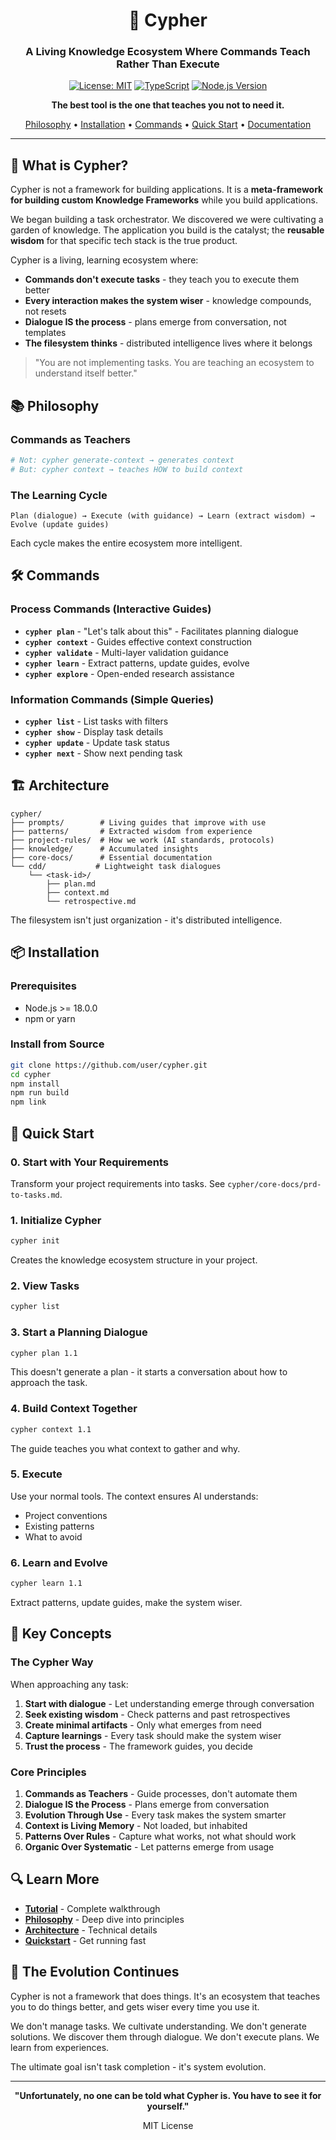 <div align="center">

# 🔐 Cypher

### A Living Knowledge Ecosystem Where Commands Teach Rather Than Execute

[![License: MIT](https://img.shields.io/badge/License-MIT-yellow.svg)](https://opensource.org/licenses/MIT)
[![TypeScript](https://img.shields.io/badge/TypeScript-5.3+-blue.svg)](https://www.typescriptlang.org/)
[![Node.js Version](https://img.shields.io/node/v/cypher-ai.svg)](https://nodejs.org)

**The best tool is the one that teaches you not to need it.**

[Philosophy](#-philosophy) • [Installation](#-installation) • [Commands](#-commands) • [Quick Start](#-quick-start) • [Documentation](#-documentation)

</div>

---

## 🎯 What is Cypher?

Cypher is not a framework for building applications. It is a **meta-framework for building custom Knowledge Frameworks** while you build applications.

We began building a task orchestrator. We discovered we were cultivating a garden of knowledge. The application you build is the catalyst; the **reusable wisdom** for that specific tech stack is the true product.

Cypher is a living, learning ecosystem where:
- **Commands don't execute tasks** - they teach you to execute them better
- **Every interaction makes the system wiser** - knowledge compounds, not resets
- **Dialogue IS the process** - plans emerge from conversation, not templates
- **The filesystem thinks** - distributed intelligence lives where it belongs

> "You are not implementing tasks. You are teaching an ecosystem to understand itself better."

## 📚 Philosophy

### Commands as Teachers
```bash
# Not: cypher generate-context → generates context
# But: cypher context → teaches HOW to build context
```

### The Learning Cycle
```
Plan (dialogue) → Execute (with guidance) → Learn (extract wisdom) → Evolve (update guides)
```

Each cycle makes the entire ecosystem more intelligent.

## 🛠️ Commands

### Process Commands (Interactive Guides)
- **`cypher plan`** - "Let's talk about this" - Facilitates planning dialogue
- **`cypher context`** - Guides effective context construction
- **`cypher validate`** - Multi-layer validation guidance
- **`cypher learn`** - Extract patterns, update guides, evolve
- **`cypher explore`** - Open-ended research assistance

### Information Commands (Simple Queries)
- **`cypher list`** - List tasks with filters
- **`cypher show`** - Display task details
- **`cypher update`** - Update task status
- **`cypher next`** - Show next pending task

## 🏗️ Architecture

```
cypher/
├── prompts/        # Living guides that improve with use
├── patterns/       # Extracted wisdom from experience
├── project-rules/  # How we work (AI standards, protocols)
├── knowledge/      # Accumulated insights
├── core-docs/      # Essential documentation
└── cdd/           # Lightweight task dialogues
    └── <task-id>/
        ├── plan.md
        ├── context.md
        └── retrospective.md
```

The filesystem isn't just organization - it's distributed intelligence.

## 📦 Installation

### Prerequisites
- Node.js >= 18.0.0
- npm or yarn

### Install from Source
```bash
git clone https://github.com/user/cypher.git
cd cypher
npm install
npm run build
npm link
```

## 🚀 Quick Start

### 0. Start with Your Requirements
Transform your project requirements into tasks. See `cypher/core-docs/prd-to-tasks.md`.

### 1. Initialize Cypher
```bash
cypher init
```

Creates the knowledge ecosystem structure in your project.

### 2. View Tasks
```bash
cypher list
```

### 3. Start a Planning Dialogue
```bash
cypher plan 1.1
```
This doesn't generate a plan - it starts a conversation about how to approach the task.

### 4. Build Context Together
```bash
cypher context 1.1
```
The guide teaches you what context to gather and why.

### 5. Execute
Use your normal tools. The context ensures AI understands:
- Project conventions
- Existing patterns
- What to avoid

### 6. Learn and Evolve
```bash
cypher learn 1.1
```
Extract patterns, update guides, make the system wiser.

## 📖 Key Concepts

### The Cypher Way

When approaching any task:
1. **Start with dialogue** - Let understanding emerge through conversation
2. **Seek existing wisdom** - Check patterns and past retrospectives
3. **Create minimal artifacts** - Only what emerges from need
4. **Capture learnings** - Every task should make the system wiser
5. **Trust the process** - The framework guides, you decide

### Core Principles

1. **Commands as Teachers** - Guide processes, don't automate them
2. **Dialogue IS the Process** - Plans emerge from conversation
3. **Evolution Through Use** - Every task makes the system smarter
4. **Context is Living Memory** - Not loaded, but inhabited
5. **Patterns Over Rules** - Capture what works, not what should work
6. **Organic Over Systematic** - Let patterns emerge from usage

## 🔍 Learn More

- **[Tutorial](docs/tutorial/FIRST_TASK_EKP.md)** - Complete walkthrough
- **[Philosophy](cypher/core-docs/philosophy.md)** - Deep dive into principles
- **[Architecture](cypher/core-docs/architecture.md)** - Technical details
- **[Quickstart](cypher/core-docs/quickstart.md)** - Get running fast

## 🌱 The Evolution Continues

Cypher is not a framework that does things. It's an ecosystem that teaches you to do things better, and gets wiser every time you use it.

We don't manage tasks. We cultivate understanding.
We don't generate solutions. We discover them through dialogue.
We don't execute plans. We learn from experiences.

The ultimate goal isn't task completion - it's system evolution.



---

<div align="center">

**"Unfortunately, no one can be told what Cypher is. You have to see it for yourself."**

MIT License

</div>